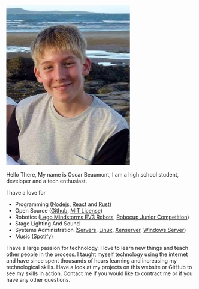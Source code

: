 ---
---
![Me (Oscar Beaumont)](assets/oscar.jpg)

Hello There,
My name is Oscar Beaumont, I am a high school student, developer and a tech enthusiast.

I have a love for
* Programming ([Nodejs](https://nodejs.org/), [React](https://reactjs.org/) and [Rust](https://www.rust-lang.org/))
* Open Source ([Github](https://github.com/oscartbeaumont), [MIT License](https://opensource.org/licenses/MIT))
* Robotics ([Lego Mindstorms EV3 Robots](https://www.lego.com/mindstorms/about-ev3), [Robocup Junior Competition](http://www.robocupjunior.org.au/))
* Stage Lighting And Sound
* Systems Administration ([Servers](https://www.servermonkey.com/), [Linux](https://www.linux.com/), [Xenserver](https://xcp-ng.org/), [Windows Server](https://www.microsoft.com/cloud-platform/windows-server))
* Music ([Spotify](https://open.spotify.com/user/oscartbeaumont))

I have a large passion for technology. I love to learn new things and teach other people in the process. I taught myself technology using the internet and have since spent thousands of hours learning and increasing my technological skills. Have a look at my projects on this website or GitHub to see my skills in action. Contact me if you would like to contract me or if you have any other questions.
